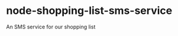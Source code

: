 node-shopping-list-sms-service
==============================

An SMS service for our shopping list
